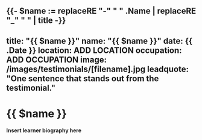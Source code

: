 {{- $name := replaceRE "-" " " .Name | replaceRE "_" " " | title -}}
---
title: "{{ $name }}"
name: "{{ $name }}"
date: {{ .Date }}
location: ADD LOCATION
occupation: ADD OCCUPATION
image: /images/testimonials/[filename].jpg
leadquote: "One sentence that stands out from the testimonial."
---

# {{ $name }}

**Insert learner biography here**
